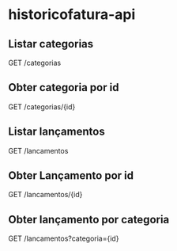 # historicofatura-api

## Listar categorias
GET /categorias
## Obter categoria por id
GET /categorias/{id}
## Listar lançamentos
GET /lancamentos
## Obter Lançamento por id
GET /lancamentos/{id}
## Obter lançamento por categoria
GET /lancamentos?categoria={id}
